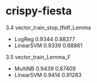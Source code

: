 # crispy-fiesta
3.4 
vector_train_stop_tfidf_Lemma 
* LogReg 0.9344 0.88377
* LinearSVM 0.9339 0.88861

3.5
vector_train_Lemma_F
* MultiNB 0.9439 0.87409
* LinearSVM 0.9414 0.91283
